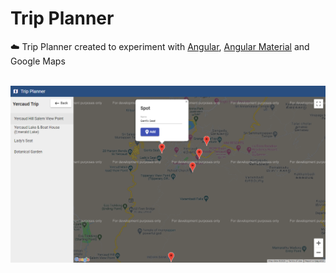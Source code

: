# Trip Planner

:cloud: Trip Planner created to experiment with [Angular](https://angular.io), [Angular Material](https://material.angular.io) and Google Maps


&nbsp;
![trip-planner-snapshot](trip-planner-snapshot.png)